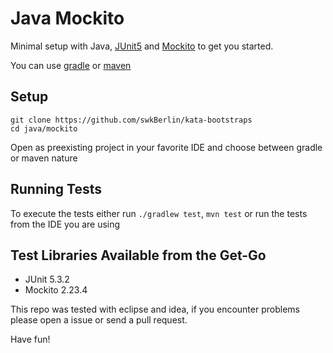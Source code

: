 # Java Mockito

Minimal setup with Java, [JUnit5](https://junit.org/junit5/) and [Mockito](http://site.mockito.org/) to get you started.

You can use [gradle](https://gradle.org/) or [maven](https://maven.apache.org/)

## Setup

    git clone https://github.com/swkBerlin/kata-bootstraps
    cd java/mockito

Open as preexisting project in your favorite IDE and choose between gradle or maven nature

## Running Tests

To execute the tests either run `./gradlew test`, `mvn test` or run the tests from the IDE you are using

## Test Libraries Available from the Get-Go
- JUnit 5.3.2
- Mockito 2.23.4

This repo was tested with eclipse and idea, if you encounter problems please open a issue or send a pull request.

Have fun!
